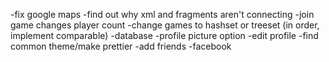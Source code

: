 -fix google maps
-find out why xml and fragments aren't connecting
-join game changes player count
-change games to hashset or treeset (in order, implement comparable)
-database
-profile picture option
-edit profile
-find common theme/make prettier
-add friends
-facebook
